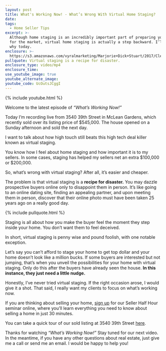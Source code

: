```yaml
---
layout: post
title: What's Working Now! - What’s Wrong With Virtual Home Staging?
date:
tags:
  - Home Seller Tips
excerpt: >-
  Although home staging is an incredibly important part of preparing your home
  for the market, virtual home staging is actually a step backward. I’ll explain
  why today.
enclosure: >-
  https://s3.amazonaws.com/vyralmarketing/Marjorie+Dick+Stuart/2017/Cleveland+Park+Real+Estate-+Virtual+Staging.mp4
pullquote: Virtual staging is a recipe for disaster.
enclosure_type: video/mp4
enclosure_time:
use_youtube_image: true
youtube_alternate_image:
youtube_code: UcOutsJCggI
---
```



{% include youtube.html %}

Welcome to the latest episode of *“What’s Working Now!”*&nbsp;

Today I’m recording live from 3540 39th Street in McLean Gardens, which recently sold over its listing price of $545,000. The house opened on a Sunday afternoon and sold the next day.&nbsp;

I want to talk about how high touch still beats this high tech deal killer known as virtual staging.&nbsp;

You know how I feel about home staging and how important it is to my sellers. In some cases, staging has helped my sellers net an extra $100,000 or $200,000.&nbsp;

So, what’s wrong with virtual staging? After all, it’s easier and cheaper.&nbsp;

The problem is that virtual staging is a **recipe for disaster.** You may dazzle prospective buyers online only to disappoint them in person. It’s like going to an online dating site, finding an appealing partner, and upon meeting them in person, discover that their online photo must have been taken 25 years ago on a really good day.&nbsp;

{% include pullquote.html %}

Staging is all about how you make the buyer feel the moment they step inside your home. You don’t want them to feel deceived.&nbsp;

In short, virtual staging is penny wise and pound foolish, with one notable exception.&nbsp;

Let’s say you can’t afford to stage your home to get top dollar and your home doesn’t look like a million bucks. If some buyers are interested but not jumping, that’s when you unveil the possibilities for your home with virtual staging. Only do this after the buyers have already seen the house. **In this instance, they just need a little nudge.**&nbsp;

Honestly, I’ve never tried virtual staging. If the right occasion arose, I would give it a shot. That said, I really want my clients to focus on what’s working now.&nbsp;

If you are thinking about selling your home, <u>sign up</u>&nbsp;for our Seller Half Hour seminar online, where you’ll learn everything you need to know about selling a home in just 30 minutes.&nbsp;

You can take a quick tour of our sold listing at 3540 39th Street <u>here</u>.

Thanks for watching *“What’s Working Now!”* Stay tuned for our next video. In the meantime, if you have any other questions about real estate, just give me a call or send me an email. I would be happy to help you!